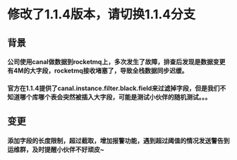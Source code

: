 # 修改了1.1.4版本，请切换1.1.4分支

## 背景
#### 公司使用canal做数据到rocketmq上，多次发生了故障，排查后发现是数据变更有4M的大字段，rocketmq接收堵塞了，导致全栈数据同步迟缓。
#### 官方在1.1.4提供了canal.instance.filter.black.field来过滤掉字段，但是我们不知道哪个库哪个表会突然被插入大字段，可能是测试小伙伴的随机测试。。。
## 变更
#### 添加字段的长度限制，超过截取，增加报警功能，遇到超过阈值的情况发送警告到运维群，及时提醒小伙伴不好顽皮~
